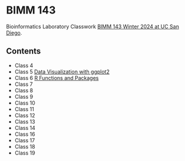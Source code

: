 # BIMM 143
Bioinformatics Laboratory Classwork [BIMM 143 Winter 2024 at UC San Diego](https://bioboot.github.io/bimm143_W24/).

## Contents

- Class 4 []()
- Class 5 [Data Visualization with ggplot2](https://github.com/rahulnedunuri/bimm143/blob/main/class05/class05.md)
- Class 6 [R Functions and Packages]()
- Class 7 []()
- Class 8 []()
- Class 9 []()
- Class 10 []()
- Class 11 []()
- Class 12 []()
- Class 13 []()
- Class 14 []()
- Class 16 []()
- Class 17 []()
- Class 18 []()
- Class 19 []()

